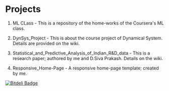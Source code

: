 Projects
========

1. ML CLass - This is a repository of the home-works of the Coursera's ML class.

2. DynSys_Project - This is about the course project of Dynamical System. Details are provided on the wiki.

3. Statistical_and_Predictive_Analysis_of_Indian_R&D_data - This is a research paper; authored by me and D.Siva Prakash. Details on the wiki.

4. Responsive_Home-Page - A responsive home-page template; created by me.


[![Bitdeli Badge](https://d2weczhvl823v0.cloudfront.net/Dawny33/projects/trend.png)](https://bitdeli.com/free "Bitdeli Badge")

